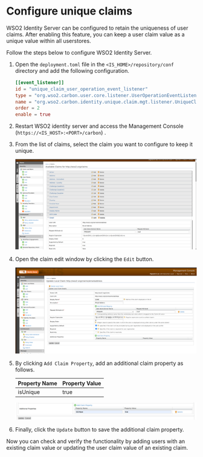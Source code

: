 # Configure unique claims

WSO2 Identity Server can be configured to retain the uniqueness of user claims.
After enabling this feature, you can keep a user claim value as a unique value within all userstores.

Follow the steps below to configure WSO2 Identity Server.

1.  Open the `deployment.toml` file in the `<IS_HOME>/repository/conf` directory and add the following configuration.

    ``` toml
    [[event_listener]]
    id = "unique_claim_user_operation_event_listener" 
    type = "org.wso2.carbon.user.core.listener.UserOperationEventListener"
    name = "org.wso2.carbon.identity.unique.claim.mgt.listener.UniqueClaimUserOperationEventListener" 
    order = 2 
    enable = true
    ```

2.  Restart WSO2 identity server and access the Management Console (`https://<IS_HOST>:<PORT>/carbon`) .

3.  From the list of claims, select the claim you want to configure to keep it unique.

    ![select-claim-from-list](../../assets/img/guides/select-claim-from-list.png)

4.  Open the claim edit window by clicking the `Edit` button.

    ![claim-edite-window](../../assets/img/guides/claim-edite-window.png)

5.  By clicking `Add Claim Property`, add an additional claim property as follows.
    
    <table>
        <thead>
        <tr class="header">
        <th>Property Name</th>
        <th>Property Value</th>
        </tr>
        </thead>
        <tbody>
        <tr class="odd">
        <td>isUnique</td>
        <td>true</td>
        </tr>
        </tbody>
    </table>

    ![additional-claim-properties](../../assets/img/guides/additional-claim-properties.png)

6.  Finally, click the `Update` button to save the additional claim property.

Now you can check and verify the functionality by adding users with an existing claim value or updating the user claim value of an existing claim.
